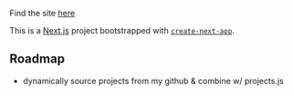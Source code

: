 Find the site [here](https://collett.land)

This is a [Next.js](https://nextjs.org) project bootstrapped with [`create-next-app`](https://nextjs.org/docs/app/api-reference/cli/create-next-app).

## Roadmap

- dynamically source projects from my github & combine w/ projects.js
